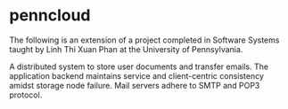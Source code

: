# penncloud

The following is an extension of a project completed in Software Systems taught by Linh Thi Xuan Phan at the University of Pennsylvania.

A distributed system to store user documents and transfer emails.
The application backend maintains service and client-centric consistency amidst storage node failure.
Mail servers adhere to SMTP and POP3 protocol.
